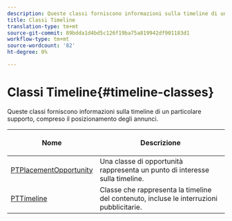 ```yaml
---
description: Queste classi forniscono informazioni sulla timeline di un particolare supporto, compreso il posizionamento degli annunci.
title: Classi Timeline
translation-type: tm+mt
source-git-commit: 89bdda1d4bd5c126f19ba75a819942df901183d1
workflow-type: tm+mt
source-wordcount: '82'
ht-degree: 0%

---
```



# Classi Timeline{#timeline-classes}

Queste classi forniscono informazioni sulla timeline di un particolare supporto, compreso il posizionamento degli annunci.

<table frame="all" colsep="1" rowsep="1" id="table_6752E908BA6546549619994A3F7D5F87"> 
 <thead> 
  <tr rowsep="1"> 
   <th colname="1" class="entry"> Nome </th> 
   <th colname="2" class="entry"> <p>Descrizione </p> </th> 
  </tr> 
 </thead>
 <tbody> 
  <tr rowsep="1"> 
   <td colname="1"> <a href="https://help.adobe.com/en_US/primetime/api/psdk/appledoc/Classes/PTPlacementOpportunity.html" format="html" scope="external"> PTPlacementOpportunity</a> </td> 
   <td colname="2"> Una classe di opportunità rappresenta un punto di interesse sulla timeline. </td> 
  </tr> 
  <tr rowsep="1"> 
   <td colname="1"><a href="https://help.adobe.com/en_US/primetime/api/psdk/appledoc/Classes/PTTimeline.html" format="html" scope="external"> PTTimeline</a> </td> 
   <td colname="2"> Classe che rappresenta la timeline del contenuto, incluse le interruzioni pubblicitarie. </td> 
  </tr> 
 </tbody> 
</table>